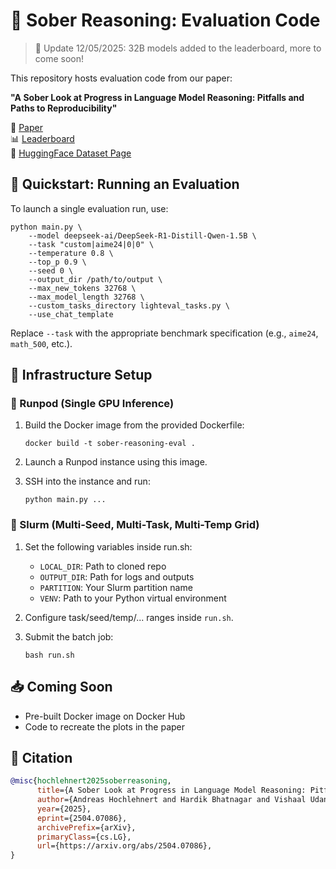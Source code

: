 # 🧠 Sober Reasoning: Evaluation Code
> 🚨 Update 12/05/2025: 32B models added to the leaderboard, more to come soon! 


This repository hosts evaluation code from our paper:

**"A Sober Look at Progress in Language Model Reasoning: Pitfalls and Paths to Reproducibility"**

📄 [Paper](https://arxiv.org/abs/2504.07086v1)  
📊 [Leaderboard](https://bethgelab.github.io/sober-reasoning/)  
🧪 [HuggingFace Dataset Page](https://huggingface.co/datasets/bethgelab/sober_reasoning)


## 🚀 Quickstart: Running an Evaluation

To launch a single evaluation run, use:
```
python main.py \
    --model deepseek-ai/DeepSeek-R1-Distill-Qwen-1.5B \
    --task "custom|aime24|0|0" \
    --temperature 0.8 \
    --top_p 0.9 \
    --seed 0 \
    --output_dir /path/to/output \
    --max_new_tokens 32768 \
    --max_model_length 32768 \
    --custom_tasks_directory lighteval_tasks.py \
    --use_chat_template
```
Replace `--task` with the appropriate benchmark specification (e.g., `aime24`, `math_500`, etc.).

## 🧱 Infrastructure Setup
### 🔁 Runpod (Single GPU Inference)

1. Build the Docker image from the provided Dockerfile:
   ```
   docker build -t sober-reasoning-eval .
   ```

2. Launch a Runpod instance using this image.

3. SSH into the instance and run:
   ```
   python main.py ...
   ```

### 🧵 Slurm (Multi-Seed, Multi-Task, Multi-Temp Grid)

1. Set the following variables inside run.sh:
   - `LOCAL_DIR`: Path to cloned repo
   - `OUTPUT_DIR`: Path for logs and outputs
   - `PARTITION`: Your Slurm partition name
   - `VENV`: Path to your Python virtual environment

2. Configure task/seed/temp/... ranges inside `run.sh`.

3. Submit the batch job:
   ```
   bash run.sh
   ```

## 📥 Coming Soon

- Pre-built Docker image on Docker Hub
- Code to recreate the plots in the paper

## 🔄 Citation

```bibtex
@misc{hochlehnert2025soberreasoning,
      title={A Sober Look at Progress in Language Model Reasoning: Pitfalls and Paths to Reproducibility}, 
      author={Andreas Hochlehnert and Hardik Bhatnagar and Vishaal Udandarao and Samuel Albanie and Ameya Prabhu and Matthias Bethge},
      year={2025},
      eprint={2504.07086},
      archivePrefix={arXiv},
      primaryClass={cs.LG},
      url={https://arxiv.org/abs/2504.07086}, 
}
```

